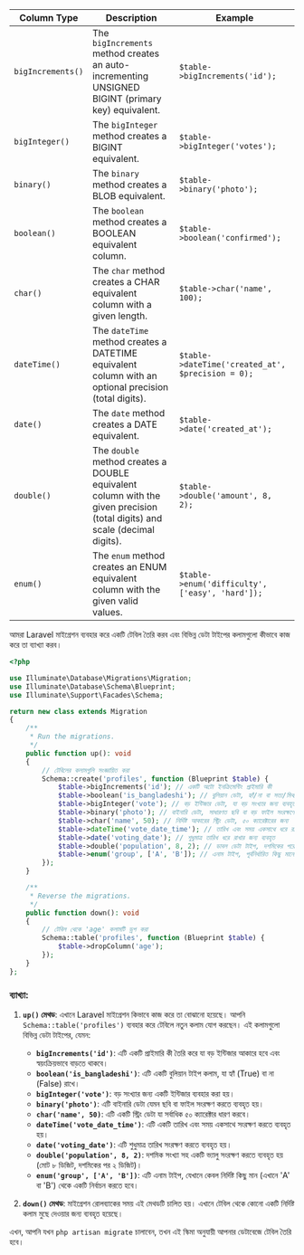 | Column Type       | Description                                                                                                                | Example                                           |
| ----------------- | -------------------------------------------------------------------------------------------------------------------------- | ------------------------------------------------- |
| `bigIncrements()` | The `bigIncrements` method creates an auto-incrementing UNSIGNED BIGINT (primary key) equivalent.                          | `$table->bigIncrements('id');`                    |
| `bigInteger()`    | The `bigInteger` method creates a BIGINT equivalent.                                                                       | `$table->bigInteger('votes');`                    |
| `binary()`        | The `binary` method creates a BLOB equivalent.                                                                             | `$table->binary('photo');`                        |
| `boolean()`       | The `boolean` method creates a BOOLEAN equivalent column.                                                                  | `$table->boolean('confirmed');`                   |
| `char()`          | The `char` method creates a CHAR equivalent column with a given length.                                                    | `$table->char('name', 100);`                      |
| `dateTime()`      | The `dateTime` method creates a DATETIME equivalent column with an optional precision (total digits).                      | `$table->dateTime('created_at', $precision = 0);` |
| `date()`          | The `date` method creates a DATE equivalent.                                                                               | `$table->date('created_at');`                     |
| `double()`        | The `double` method creates a DOUBLE equivalent column with the given precision (total digits) and scale (decimal digits). | `$table->double('amount', 8, 2);`                 |
| `enum()`          | The `enum` method creates an ENUM equivalent column with the given valid values.                                           | `$table->enum('difficulty', ['easy', 'hard']);`   |

আমরা Laravel মাইগ্রেশন ব্যবহার করে একটি টেবিল তৈরি করব এবং বিভিন্ন ডেটা টাইপের কলামগুলো কীভাবে কাজ করে তা ব্যাখ্যা করব।

```php
<?php

use Illuminate\Database\Migrations\Migration;
use Illuminate\Database\Schema\Blueprint;
use Illuminate\Support\Facades\Schema;

return new class extends Migration
{
    /**
     * Run the migrations.
     */
    public function up(): void
    {
        // টেবিলের কলামগুলি সংজ্ঞায়িত করা
        Schema::create('profiles', function (Blueprint $table) {
            $table->bigIncrements('id'); // একটি অটো ইনক্রিমেন্টিং প্রাইমারি কী
            $table->boolean('is_bangladeshi'); // বুলিয়ান ডেটা, হ্যাঁ/না বা সত্য/মিথ্যা মানের জন্য
            $table->bigInteger('vote'); // বড় ইন্টিজার ডেটা, যা বড় সংখ্যার জন্য ব্যবহৃত হয়
            $table->binary('photo'); // বাইনারি ডেটা, সাধারণত ছবি বা বড় ফাইল সংরক্ষণের জন্য
            $table->char('name', 50); // নির্দিষ্ট আকারের স্ট্রিং ডেটা, ৫০ ক্যারেক্টারের জন্য
            $table->dateTime('vote_date_time'); // তারিখ এবং সময় একসাথে ধরে রাখতে ব্যবহৃত
            $table->date('voting_date'); // শুধুমাত্র তারিখ ধরে রাখার জন্য ব্যবহৃত
            $table->double('population', 8, 2); // ডাবল ডেটা টাইপ, দশমিকের পরে দুই ডিজিট সহ
            $table->enum('group', ['A', 'B']); // এনাম টাইপ, পূর্বনির্ধারিত কিছু মানের মধ্যে সীমিত
        });
    }

    /**
     * Reverse the migrations.
     */
    public function down(): void
    {
        // টেবিল থেকে 'age' কলামটি ড্রপ করা
        Schema::table('profiles', function (Blueprint $table) {
            $table->dropColumn('age');
        });
    }
};
```

### ব্যাখ্যা:

1. **`up()` মেথড**: এখানে Laravel মাইগ্রেশন কিভাবে কাজ করে তা বোঝানো হয়েছে। আপনি `Schema::table('profiles')` ব্যবহার করে টেবিলে নতুন কলাম যোগ করছেন। এই কলামগুলো বিভিন্ন ডেটা টাইপের, যেমন:

    - **`bigIncrements('id')`**: এটি একটি প্রাইমারি কী তৈরি করে যা বড় ইন্টিজার আকারে হবে এবং স্বয়ংক্রিয়ভাবে বাড়তে থাকবে।
    - **`boolean('is_bangladeshi')`**: এটি একটি বুলিয়ান টাইপ কলাম, যা হ্যাঁ (True) বা না (False) রাখে।
    - **`bigInteger('vote')`**: বড় সংখ্যার জন্য একটি ইন্টিজার ব্যবহার করা হয়।
    - **`binary('photo')`**: এটি বাইনারি ডেটা যেমন ছবি বা ফাইল সংরক্ষণ করতে ব্যবহৃত হয়।
    - **`char('name', 50)`**: এটি একটি স্ট্রিং ডেটা যা সর্বাধিক ৫০ ক্যারেক্টার ধারণ করবে।
    - **`dateTime('vote_date_time')`**: এটি একটি তারিখ এবং সময় একসাথে সংরক্ষণ করতে ব্যবহৃত হয়।
    - **`date('voting_date')`**: এটি শুধুমাত্র তারিখ সংরক্ষণ করতে ব্যবহৃত হয়।
    - **`double('population', 8, 2)`**: দশমিক সংখ্যা সহ একটি ভ্যালু সংরক্ষণ করতে ব্যবহৃত হয় (মোট ৮ ডিজিট, দশমিকের পর ২ ডিজিট)।
    - **`enum('group', ['A', 'B'])`**: এটি এনাম টাইপ, যেখানে কেবল নির্দিষ্ট কিছু মান (এখানে 'A' বা 'B') থেকে একটি নির্বাচন করতে হবে।

2. **`down()` মেথড**: মাইগ্রেশন রোলব্যাকের সময় এই মেথডটি চালিত হয়। এখানে টেবিল থেকে কোনো একটি নির্দিষ্ট কলাম মুছে দেওয়ার জন্য ব্যবহৃত হয়েছে।

এখন, আপনি যখন `php artisan migrate` চালাবেন, তখন এই স্কিমা অনুযায়ী আপনার ডেটাবেজে টেবিল তৈরি হবে।

